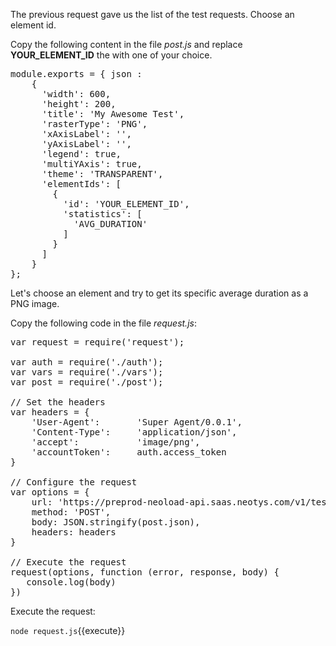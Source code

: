 
The previous request gave us the list of the test requests. Choose an element id.

Copy the following content in the file *post.js* and replace **YOUR_ELEMENT_ID** the with one of your choice.

<pre class="file" data-filename="post.js" data-target="replace">
module.exports = { json : 
    {
      'width': 600,
      'height': 200,
      'title': 'My Awesome Test',
      'rasterType': 'PNG',
      'xAxisLabel': '',
      'yAxisLabel': '',
      'legend': true,
      'multiYAxis': true,
      'theme': 'TRANSPARENT',
      'elementIds': [
        {
          'id': 'YOUR_ELEMENT_ID',
          'statistics': [
            'AVG_DURATION'
          ]
        }
      ]
    }
};
</pre>

Let's choose an element and try to get its specific average duration as a PNG image.

Copy the following code in the file *request.js*:

<pre class="file" data-filename="request.js" data-target="replace">var request = require('request');

var auth = require('./auth');
var vars = require('./vars');
var post = require('./post');

// Set the headers
var headers = {
    'User-Agent':       'Super Agent/0.0.1',
    'Content-Type':     'application/json',
    'accept':           'image/png',
    'accountToken':     auth.access_token
}

// Configure the request
var options = {
    url: 'https://preprod-neoload-api.saas.neotys.com/v1/tests/' + vars.test_id + '/graph',
    method: 'POST',
    body: JSON.stringify(post.json),
    headers: headers
}

// Execute the request
request(options, function (error, response, body) {
   console.log(body)
})
</pre>

Execute the request:

`node request.js`{{execute}}
